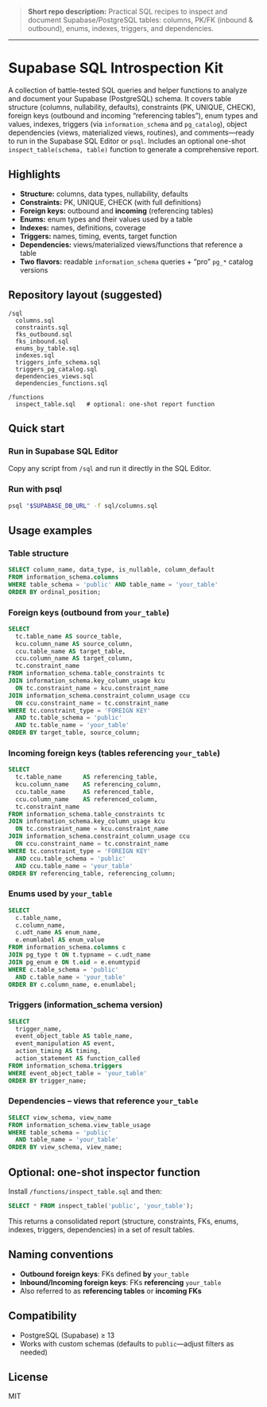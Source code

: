 > **Short repo description:** Practical SQL recipes to inspect and document Supabase/PostgreSQL tables: columns, PK/FK (inbound & outbound), enums, indexes, triggers, and dependencies.

---

# Supabase SQL Introspection Kit

A collection of battle-tested SQL queries and helper functions to analyze and document your Supabase (PostgreSQL) schema. It covers table structure (columns, nullability, defaults), constraints (PK, UNIQUE, CHECK), foreign keys (outbound and incoming “referencing tables”), enum types and values, indexes, triggers (via `information_schema` and `pg_catalog`), object dependencies (views, materialized views, routines), and comments—ready to run in the Supabase SQL Editor or `psql`. Includes an optional one-shot `inspect_table(schema, table)` function to generate a comprehensive report.

## Highlights

* **Structure:** columns, data types, nullability, defaults
* **Constraints:** PK, UNIQUE, CHECK (with full definitions)
* **Foreign keys:** outbound and **incoming** (referencing tables)
* **Enums:** enum types and their values used by a table
* **Indexes:** names, definitions, coverage
* **Triggers:** names, timing, events, target function
* **Dependencies:** views/materialized views/functions that reference a table
* **Two flavors:** readable `information_schema` queries + “pro” `pg_*` catalog versions

## Repository layout (suggested)

```
/sql
  columns.sql
  constraints.sql
  fks_outbound.sql
  fks_inbound.sql
  enums_by_table.sql
  indexes.sql
  triggers_info_schema.sql
  triggers_pg_catalog.sql
  dependencies_views.sql
  dependencies_functions.sql

/functions
  inspect_table.sql   # optional: one-shot report function
```

## Quick start

### Run in Supabase SQL Editor

Copy any script from `/sql` and run it directly in the SQL Editor.

### Run with psql

```bash
psql "$SUPABASE_DB_URL" -f sql/columns.sql
```

## Usage examples

### Table structure

```sql
SELECT column_name, data_type, is_nullable, column_default
FROM information_schema.columns
WHERE table_schema = 'public' AND table_name = 'your_table'
ORDER BY ordinal_position;
```

### Foreign keys (outbound from `your_table`)

```sql
SELECT
  tc.table_name AS source_table,
  kcu.column_name AS source_column,
  ccu.table_name AS target_table,
  ccu.column_name AS target_column,
  tc.constraint_name
FROM information_schema.table_constraints tc
JOIN information_schema.key_column_usage kcu
  ON tc.constraint_name = kcu.constraint_name
JOIN information_schema.constraint_column_usage ccu
  ON ccu.constraint_name = tc.constraint_name
WHERE tc.constraint_type = 'FOREIGN KEY'
  AND tc.table_schema = 'public'
  AND tc.table_name = 'your_table'
ORDER BY target_table, source_column;
```

### Incoming foreign keys (tables referencing `your_table`)

```sql
SELECT
  tc.table_name      AS referencing_table,
  kcu.column_name    AS referencing_column,
  ccu.table_name     AS referenced_table,
  ccu.column_name    AS referenced_column,
  tc.constraint_name
FROM information_schema.table_constraints tc
JOIN information_schema.key_column_usage kcu
  ON tc.constraint_name = kcu.constraint_name
JOIN information_schema.constraint_column_usage ccu
  ON ccu.constraint_name = tc.constraint_name
WHERE tc.constraint_type = 'FOREIGN KEY'
  AND ccu.table_schema = 'public'
  AND ccu.table_name = 'your_table'
ORDER BY referencing_table, referencing_column;
```

### Enums used by `your_table`

```sql
SELECT 
  c.table_name,
  c.column_name,
  c.udt_name AS enum_name,
  e.enumlabel AS enum_value
FROM information_schema.columns c
JOIN pg_type t ON t.typname = c.udt_name
JOIN pg_enum e ON t.oid = e.enumtypid
WHERE c.table_schema = 'public'
  AND c.table_name = 'your_table'
ORDER BY c.column_name, e.enumlabel;
```

### Triggers (information_schema version)

```sql
SELECT 
  trigger_name,
  event_object_table AS table_name,
  event_manipulation AS event,
  action_timing AS timing,
  action_statement AS function_called
FROM information_schema.triggers
WHERE event_object_table = 'your_table'
ORDER BY trigger_name;
```

### Dependencies – views that reference `your_table`

```sql
SELECT view_schema, view_name
FROM information_schema.view_table_usage
WHERE table_schema = 'public'
  AND table_name = 'your_table'
ORDER BY view_schema, view_name;
```

## Optional: one-shot inspector function

Install `/functions/inspect_table.sql` and then:

```sql
SELECT * FROM inspect_table('public', 'your_table');
```

This returns a consolidated report (structure, constraints, FKs, enums, indexes, triggers, dependencies) in a set of result tables.

## Naming conventions

* **Outbound foreign keys**: FKs defined **by** `your_table`
* **Inbound/Incoming foreign keys**: FKs **referencing** `your_table`
* Also referred to as **referencing tables** or **incoming FKs**

## Compatibility

* PostgreSQL (Supabase) ≥ 13
* Works with custom schemas (defaults to `public`—adjust filters as needed)

## License

MIT
